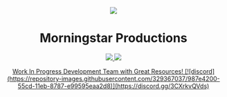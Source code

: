 <div align="center">
  <kbd>
  <img src="https://media.discordapp.net/attachments/434167856993927178/1055262737980215356/GRB_TEAtG4GNtk.jpg?width=821&height=701">
  </kbd>
  <h1 align="center">Morningstar Productions</h1>
</div>
<p align="center">
  <tr>
    <td align="center" style="padding=0;width=50%;">
      <a href="https://github.com/xViperAG">
      <img src="https://github-readme-stats.vercel.app/api/?username=xViperAG&theme=dark&show_icons=true"/>
    </td>
    <td align="center" style="padding=0;width=50%;">
      <a href="https://github.com/WolfieValeo">
      <img src="https://github-readme-stats.vercel.app/api/?username=WolfieValeo&theme=dark&show_icons=true"/>
    </td>
  </tr>
</p>
<p align="center">
Work In Progress Development Team with Great Resources!
[![discord](https://repository-images.githubusercontent.com/329367037/987e4200-55cd-11eb-8787-e99595eaa2d8)](https://discord.gg/3CXrkvQVds)
</p>
<!--

<div align="center">
  <kbd>
  <img src="https://media.discordapp.net/attachments/996342018127175751/1001672364813189231/ouroborosresized.png" width="200">
  </kbd>
  <h3 align="center">Join My RP Server Discord Here<h3>
</div>

-->
<p align="center">
https://discord.gg/ouroborosrp
</p>

<!--

**Here are some ideas to get you started:**

🙋‍♀️ A short introduction - what is your organization all about?
🌈 Contribution guidelines - how can the community get involved?
👩‍💻 Useful resources - where can the community find your docs? Is there anything else the community should know?
🍿 Fun facts - what does your team eat for breakfast?
🧙 Remember, you can do mighty things with the power of [Markdown](https://docs.github.com/github/writing-on-github/getting-started-with-writing-and-formatting-on-github/basic-writing-and-formatting-syntax)
-->
